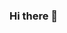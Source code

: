 ### Hi there 👋

<!--
**irineuvitorino/irineuvitorino** is a ✨ _special_ ✨ repository because its `README.md` (this file) appears on your GitHub profile.

- 🔭 I’m currently working on my PhD and I'm learning Artificial Intelligence and Machine Learning
- 📫 How to reach me: irineuvitorino@gmail.com
<div align="center">
  <a href="https://github.com/irineuvitorino">
  <img height="180em" src="https://github-readme-stats.vercel.app/api/username=irineuvitorino&show_icons=true&theme=dracula&include_all_commits=true&count_private=true"/>
  <img height="180em" src="https://github-readme-stats.vercel.app/api/top-langs/?username=irineuvitorino&layout=compact&langs_count=7&theme=dracula"/>
</div>
